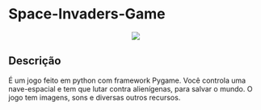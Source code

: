 # Space-Invaders-Game

<p align="center">
  <img src="assets/toreadme/demo.jpg">
</p>

## Descrição
É um jogo feito em python com framework Pygame.
Você controla uma nave-espacial e tem que lutar contra alienígenas, para salvar o mundo.
O jogo tem imagens, sons e diversas outros recursos.
